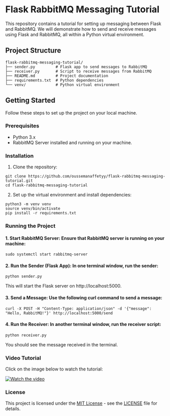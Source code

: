 
# Flask RabbitMQ Messaging Tutorial

This repository contains a tutorial for setting up messaging between Flask and RabbitMQ. We will demonstrate how to send and receive messages using Flask and RabbitMQ, all within a Python virtual environment.

## Project Structure
```
flask-rabbitmq-messaging-tutorial/
├── sender.py         # Flask app to send messages to RabbitMQ
├── receiver.py       # Script to receive messages from RabbitMQ
├── README.md         # Project documentation
├── requirements.txt  # Python dependencies
└── venv/             # Python virtual environment
```
## Getting Started

Follow these steps to set up the project on your local machine.

### Prerequisites

- Python 3.x
- RabbitMQ Server installed and running on your machine.

### Installation

1. Clone the repository:
```
git clone https://github.com/oussemanaffetyy/flask-rabbitmq-messaging-tutorial.git
cd flask-rabbitmq-messaging-tutorial
```
2. Set up the virtual environment and install dependencies:
```
python3 -m venv venv
source venv/bin/activate
pip install -r requirements.txt
```
### Running the Project
   #### 1. Start RabbitMQ Server: Ensure that RabbitMQ server is running on your machine:
   ``` 
   sudo systemctl start rabbitmq-server
   ```
  ####  2. Run the Sender (Flask App): In one terminal window, run the sender:
   ``` 
   python sender.py 
   ```
This will start the Flask server on http://localhost:5000.
  ####  3. Send a Message: Use the following curl command to send a message:
       
   ```
   curl -X POST -H "Content-Type: application/json" -d '{"message": "Hello, RabbitMQ!"}' http://localhost:5000/send 

   ```
   #### 4. Run the Receiver: In another terminal window, run the receiver script:
   ``` 
   python receiver.py 
   ```
You should see the message received in the terminal.
### Video Tutorial
Click on the image below to watch the tutorial:

[![Watch the video](https://github.com/oussemanaffetyy/flask-rabbitmq-messaging-tutorial/blob/main/thumbnail.png)](https://github.com/oussemanaffetyy/MEDIA/blob/main/tutorial.webm)
### License
This project is licensed under the [MIT License](https://github.com/oussemanaffetyy/flask-rabbitmq-messaging-tutorial/blob/main/LICENSE) - see the [LICENSE](https://github.com/oussemanaffetyy/flask-rabbitmq-messaging-tutorial/blob/main/LICENSE) file for details.



